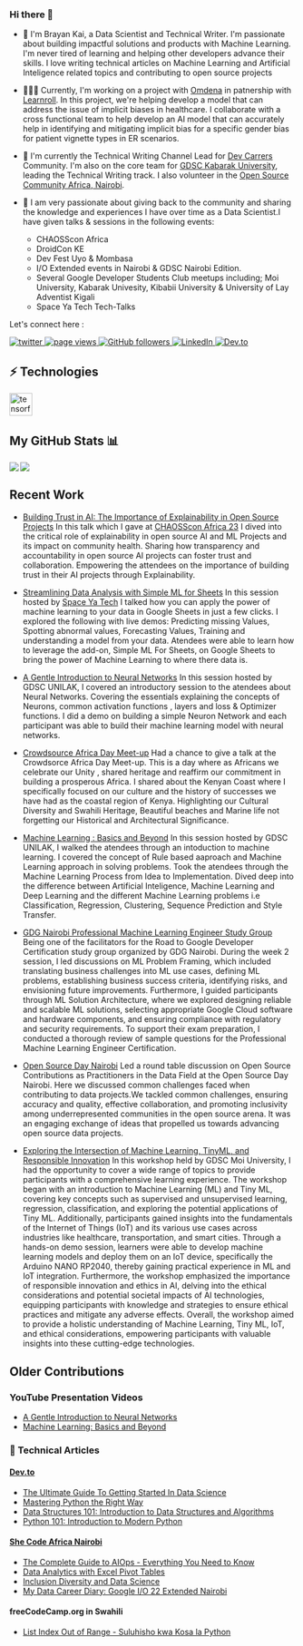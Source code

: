 ### Hi there 👋

- 🤖 I'm Brayan Kai, a Data Scientist and Technical Writer. I'm passionate about building impactful solutions and products with Machine Learning. I'm never tired of learning and helping other developers advance their skills. I love writing technical articles on Machine Learning and Artificial Inteligence related topics and contributing to open source projects

- 👨🏽‍💻 Currently, I'm working on a project with [Omdena](https://omdena.com/) in patnership with [Learnroll](https://www.learnroll.com/). In this project, we're helping develop a model that can address the issue of implicit biases in healthcare. I collaborate with a cross functional team to help develop an AI model that can accurately help in identifying and mitigating implicit bias for a specific gender bias for patient vignette types in ER scenarios.

- 👥 I'm currently the Technical Writing Channel Lead for [Dev Carrers](https://devcareer.io/) Community. I'm also on the core team for [GDSC Kabarak University](https://gdsc.community.dev/kabarak-university/), leading the Technical Writing track. I also volunteer in the [Open Source Community Africa, Nairobi](https://github.com/OSCA-Nairobi). 

- 🚀 I am very passionate about giving back to the community and sharing the knowledge and experiences I have over time as a Data Scientist.I have given talks & sessions in the following events:
    - CHAOSScon Africa 
    - DroidCon KE
    - Dev Fest Uyo & Mombasa 
    - I/O Extended events in Nairobi & GDSC Nairobi Edition.
    - Several Google Developer Students Club meetups including; Moi University, Kabarak Univesity, Kibabii University & University of Lay Adventist Kigali
    - Space Ya Tech Tech-Talks

Let's connect here : 

<p align="left">
  <a href="https://twitter.com/Kai_mwanyumba">
    <img src="https://img.shields.io/twitter/follow/Kai_mwanyumba?paulodhiamboh?color=green&logo=twitter" alt="twitter" />
  </a>
  <a href="https://github.com/mwanyumba7/mwanyumba7">
    <img src="https://visitor-badge.laobi.icu/badge?page_id=mwanyumba7.mwanyumba7" alt="page views" />
  </a>
 
  <a href="https://github.com/mwanyumba7?tab=followers">
    <img alt="GitHub followers" src="https://img.shields.io/github/followers/mwanyumba7?color=green&logo=github">
  </a>
  <a href="https://www.linkedin.com/in/brayan-mwanyumba-309498227 ">
    <img alt="LinkedIn" src="https://img.shields.io/badge/LinkedIn-0077B5?logo=linkedin&logoColor=white">
  </a>
  <a href="https://dev.to/brayan_kai">
    <img alt="Dev.to" src="https://img.shields.io/badge/Dev.to-Dev.to-blue">
  </a>
</p>

## ⚡️ Technologies

<p align="left"> <a href="https://www.tensorflow.org" target="_blank" rel="noreferrer"> <img src="https://www.vectorlogo.zone/logos/tensorflow/tensorflow-icon.svg" alt="tensorflow" width="40" height="40"/> </a> </p>

## My GitHub Stats 📊
<a href="https://github.com/anuraghazra/github-readme-stats">
<img align="left" src="https://github-readme-stats.vercel.app/api?username=mwanyumba7&count_private=true&show_icons=true" />
</a>
<a href="https://github.com/anuraghazra/convoychat">
<img align="center" src="https://github-readme-stats.vercel.app/api/top-langs/?username=mwanyumba7" />
</a>

<br>

## Recent Work

- [Building Trust in AI: The Importance of Explainability in Open Source Projects](https://twitter.com/chaoss_africa/status/1666444906263461888?t=TPglCUOhBmgg7WNpcjH2CA&s=19) In this talk which I gave at [CHAOSScon Africa 23](https://chaoss.community/chaosscon-2023-africa/) I dived into the critical role of explainability in open source AI and ML Projects and its impact on community health. Sharing how transparency and accountability in open source AI projects can foster trust and collaboration. Empowering the attendees on the importance of building trust in their AI projects through Explainability.  

- [Streamlining Data Analysis with Simple ML for Sheets](https://www.eventbrite.com/e/streamlining-data-analysis-with-simple-ml-for-sheets-tickets-649937258837) In this session hosted by [Space Ya Tech](https://twitter.com/spaceyatech) I talked how you can apply the power of machine learning to your data in Google Sheets in just a few clicks. I explored the following with live demos: Predicting missing Values, Spotting abnormal values, Forecasting Values, Training and understanding a model from your data. Atendees were able to learn how to leverage the add-on, Simple ML For Sheets, on Google Sheets to bring the power of Machine Learning to where there data is. 


- [A Gentle Introduction to Neural Networks](https://youtu.be/_L5Kfy0gpWY) In this session hosted by GDSC UNILAK, I covered an introductory session to the atendees about Neural Networks. Covering the essentials explaining the concepts of Neurons, common activation functions  , layers and loss & Optimizer functions. I did a demo on building a simple Neuron Network and each participant was able to build their machine learning model with neural networks.

- [Crowdsource Africa Day Meet-up](https://www.linkedin.com/posts/brayan-mwanyumba-309498227_googlecrowdsource-activity-7069036903802503168-LB_S?utm_source=share&utm_medium=member_desktop) Had a chance to give a talk at the Crowdsorce Africa Day Meet-up. This is a day where as Africans we celebrate our Unity , shared heritage and reaffirm our commitment in building a prosperous Africa. I shared about the Kenyan Coast where I specifically focused on our culture and the history of successes we have had as the coastal region of Kenya. Highlighting our Cultural Diversity and Swahili Heritage, Beautiful beaches and Marine life not forgetting our Historical and Architectural Significance.

- [Machine Learning : Basics and Beyond](https://youtu.be/GzcIodiTCVc) In this session hosted by GDSC UNILAK, I walked the atendees through an intoduction to machine learning. I covered the concept of Rule based aaproach and Machine Learning approach in solving problems. Took the atendees through the Machine Learning Process from Idea to Implementation. Dived deep into the difference between Artificial Inteligence, Machine Learning and Deep Learning and the different Machine Learning problems i.e Classification, Regression, Clustering, Sequence Prediction and Style Transfer. 

- [GDG Nairobi Professional Machine Learning Engineer Study Group](https://gdg.community.dev/events/details/google-gdg-nairobi-presents-certification-study-group-professional-machine-learning-2023-05-18/cohost-gdg-nairobi) Being one of the facilitators for the Road to Google Developer Certification study group organized by GDG Nairobi. During the week 2 session, I led discussions on ML Problem Framing, which included translating business challenges into ML use cases, defining ML problems, establishing business success criteria, identifying risks, and envisioning future improvements. Furthermore, I guided participants through ML Solution Architecture, where we explored designing reliable and scalable ML solutions, selecting appropriate Google Cloud software and hardware components, and ensuring compliance with regulatory and security requirements. To support their exam preparation, I conducted a thorough review of sample questions for the Professional Machine Learning Engineer Certification.

- [Open Source Day Nairobi](https://twitter.com/osca_nairobi/status/1634526519287595009) Led a round table discussion on Open Source Contributions as Practitioners in the Data Field at the Open Source Day Nairobi. Here we discussed common challenges faced when contributing to data projects.We tackled common challenges, ensuring accuracy and quality, effective collaboration, and promoting inclusivity among underrepresented communities in the open source arena. It was an engaging exchange of ideas that propelled us towards advancing open source data projects.

- [Exploring the Intersection of Machine Learning, TinyML, and Responsible Innovation](https://gdsc.community.dev/events/details/developer-student-clubs-moi-university-presents-exploring-the-intersection-of-machine-learning-iot-and-responsible-innovation/) In this workshop held by GDSC Moi University, I had the opportunity to cover a wide range of topics to provide participants with a comprehensive learning experience. The workshop began with an introduction to Machine Learning (ML) and Tiny ML, covering key concepts such as supervised and unsupervised learning, regression, classification, and exploring the potential applications of Tiny ML. Additionally, participants gained insights into the fundamentals of the Internet of Things (IoT) and its various use cases across industries like healthcare, transportation, and smart cities. Through a hands-on demo session, learners were able to develop machine learning models and deploy them on an IoT device, specifically the Arduino NANO RP2040, thereby gaining practical experience in ML and IoT integration. Furthermore, the workshop emphasized the importance of responsible innovation and ethics in AI, delving into the ethical considerations and potential societal impacts of AI technologies, equipping participants with knowledge and strategies to ensure ethical practices and mitigate any adverse effects. Overall, the workshop aimed to provide a holistic understanding of Machine Learning, Tiny ML, IoT, and ethical considerations, empowering participants with valuable insights into these cutting-edge technologies.

## Older Contributions

### YouTube Presentation Videos

- [A Gentle Introduction to Neural Networks](https://youtu.be/_L5Kfy0gpWY)
- [Machine Learning: Basics and Beyond](https://youtu.be/GzcIodiTCVc)

### 🔖 Technical Articles

#### [Dev.to](https://dev.to/brayan_kai)

- [The Ultimate Guide To Getting Started In Data Science](https://dev.to/brayan_kai/the-ultimate-guide-to-getting-started-in-data-science-4h9b)
- [Mastering Python the Right Way](https://dev.to/brayan_kai/mastering-python-the-right-way-2gi)
- [Data Structures 101: Introduction to Data Structures and Algorithms](https://dev.to/brayan_kai/introduction-to-data-structures-and-algorithms-with-python-3jhn)
- [Python 101: Introduction to Modern Python](https://dev.to/brayan_kai/python-101-introduction-to-modern-python-2757)

#### [She Code Africa Nairobi](https://scanairobi.hashnode.dev/)

- [The Complete Guide to AIOps - Everything You Need to Know](https://scanairobi.hashnode.dev/the-complete-guide-to-aiops-everything-you-need-to-know)
- [Data Analytics with Excel Pivot Tables](https://scanairobi.hashnode.dev/data-analytics-with-excel-pivot-tables)
- [Inclusion Diversity and Data Science](https://scanairobi.hashnode.dev/inclusion-diversity-and-data-science)
- [My Data Career Diary: Google I/O 22 Extended Nairobi](https://scanairobi.hashnode.dev/my-data-career-diary-google-io-22-extended-nairobi)

#### freeCodeCamp.org in Swahili

- [List Index Out of Range - Suluhisho kwa Kosa la Python](https://www.freecodecamp.org/swahili/news/list-index-out-of-range-suluhisho/)



<!--
**mwanyumba7/mwanyumba7** is a ✨ _special_ ✨ repository because its `README.md` (this file) appears on your GitHub profile.

Here are some ideas to get you started:

- 🔭 I’m currently working on ...
- 🌱 I’m currently learning ...
- 👯 I’m looking to collaborate on ...
- 🤔 I’m looking for help with ...
- 💬 Ask me about ...
- 📫 How to reach me: ...
- 😄 Pronouns: ...
- ⚡ Fun fact: ...
-->
